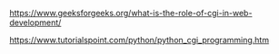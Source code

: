 https://www.geeksforgeeks.org/what-is-the-role-of-cgi-in-web-development/

https://www.tutorialspoint.com/python/python_cgi_programming.htm